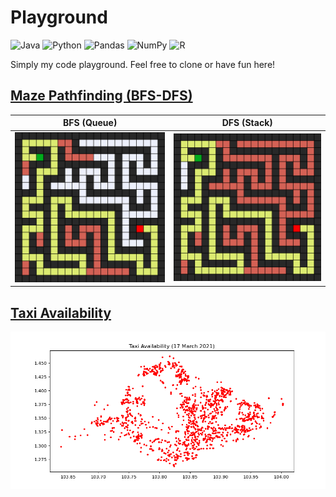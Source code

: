 # Playground
<img alt="Java" src="https://img.shields.io/badge/java-%23ED8B00.svg?&style=for-the-badge&logo=java&logoColor=white"/> <img alt="Python" src="https://img.shields.io/badge/python%20-%2314354C.svg?&style=for-the-badge&logo=python&logoColor=white"/> <img alt="Pandas" src="https://img.shields.io/badge/pandas%20-%23150458.svg?&style=for-the-badge&logo=pandas&logoColor=white" /> <img alt="NumPy" src="https://img.shields.io/badge/numpy%20-%23013243.svg?&style=for-the-badge&logo=numpy&logoColor=white" /> <img alt="R" src="https://img.shields.io/badge/r-%23276DC3.svg?&style=for-the-badge&logo=r&logoColor=white"/>

Simply my code playground. Feel free to clone or have fun here!

## [Maze Pathfinding (BFS-DFS)](https://github.com/RussellDash332/playground/blob/main/maze.py)
| BFS (Queue) | DFS (Stack) |
| :-: | :-: |
| ![BFS](https://github.com/RussellDash332/playground/blob/main/assets/mazebfs.png) | ![DFS](https://github.com/RussellDash332/playground/blob/main/assets/mazedfs.png) |

## [Taxi Availability](https://github.com/RussellDash332/playground/blob/main/requests_playground.py)
![Taxi](https://github.com/RussellDash332/playground/blob/main/assets/taxi.png)